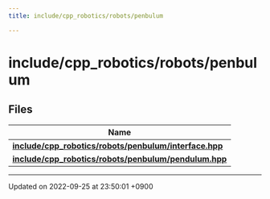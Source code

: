 ```yaml
---
title: include/cpp_robotics/robots/penbulum

---
```


# include/cpp_robotics/robots/penbulum



## Files

| Name           |
| -------------- |
| **[include/cpp_robotics/robots/penbulum/interface.hpp](/cpp_robotics/doxybook/Files/penbulum_2interface_8hpp/#file-interface.hpp)**  |
| **[include/cpp_robotics/robots/penbulum/pendulum.hpp](/cpp_robotics/doxybook/Files/pendulum_8hpp/#file-pendulum.hpp)**  |






-------------------------------

Updated on 2022-09-25 at 23:50:01 +0900
